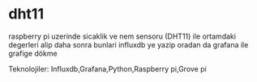 # dht11

raspberry pi uzerinde sicaklik ve nem sensoru (DHT11) ile ortamdaki degerleri alip daha sonra bunlari influxdb ye yazip oradan da grafana ile grafige dökme

Teknolojiler: Influxdb,Grafana,Python,Raspberry pi,Grove pi


